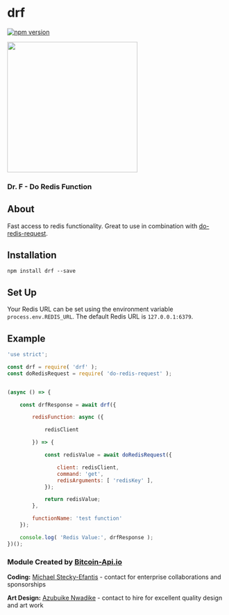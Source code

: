 # drf

[![npm version](https://badge.fury.io/js/drf.svg)](https://badge.fury.io/js/drf)

<img
    src="https://bitcoin-api.s3.amazonaws.com/documents/open-source/drf/DoctorF-by-Azubuike-Nwadike.png"
    width="300"
/>


### Dr. F - Do Redis Function


## About

Fast access to redis functionality. Great to use in combination with [do-redis-request](https://github.com/bitcoin-api/do-redis-request).


## Installation
```
npm install drf --save
```

## Set Up
Your Redis URL can be set using the environment variable `process.env.REDIS_URL`. The default Redis URL is `127.0.0.1:6379`.


## Example
```.js
'use strict';

const drf = require( 'drf' );
const doRedisRequest = require( 'do-redis-request' );


(async () => {

    const drfResponse = await drf({

        redisFunction: async ({

            redisClient

        }) => {

            const redisValue = await doRedisRequest({

                client: redisClient,
                command: 'get',
                redisArguments: [ 'redisKey' ],
            });

            return redisValue;
        },

        functionName: 'test function'
    });

    console.log( 'Redis Value:', drfResponse );
})();
```

### Module Created by [Bitcoin-Api.io](https://bitcoin-api.io)


**Coding:** [Michael Stecky-Efantis](https://www.linkedin.com/in/michael-se) - contact for enterprise collaborations and sponsorships

**Art Design:** [Azubuike Nwadike](https://www.facebook.com/xbilldn) - contact to hire for excellent quality design and art work
